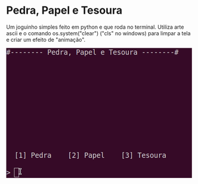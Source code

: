 
# Pedra, Papel e Tesoura

Um joguinho simples feito em python e que roda no terminal. Utiliza arte ascii e o comando os.system("clear") ("cls" no windows) para limpar a tela e criar um efeito de "animação".

![Demonstração do jogo](https://github.com/piaba314/projetos-simples/blob/main/pedra-papel-e-tesoura/demo.gif)
